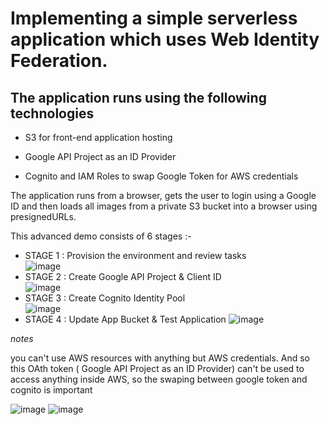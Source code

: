 # Implementing a simple serverless application which uses Web Identity Federation.  

## The application runs using the following technologies

- S3 for front-end application hosting

- Google API Project as an ID Provider

- Cognito and IAM Roles to swap Google Token for AWS credentials

The application runs from a browser, gets the user to login using a Google ID and then loads all images from a private S3 bucket into a browser using presignedURLs.  

This advanced demo consists of 6 stages :-  

- STAGE 1 : Provision the environment and review tasks    
![image](https://user-images.githubusercontent.com/73319030/235738466-1447b8fa-96dc-4b82-b4f1-b9d9651af324.png)
- STAGE 2 : Create Google API Project & Client ID  
![image](https://user-images.githubusercontent.com/73319030/235866001-ae0c0145-65f2-4459-8c64-98e8f0736197.png)
- STAGE 3 : Create Cognito Identity Pool  
![image](https://user-images.githubusercontent.com/73319030/235763332-5831a3e8-2a3d-4084-8800-0dd2377b6e40.png)
- STAGE 4 : Update App Bucket & Test Application
![image](https://user-images.githubusercontent.com/73319030/235770753-94814403-d560-4291-9d39-d41a22683dfa.png)

_notes_

you can't use AWS resources with anything but AWS credentials. And so this OAth token ( Google API Project as an ID Provider) can't be used to access anything inside AWS, so the swaping between google token and cognito is  important

![image](https://user-images.githubusercontent.com/73319030/235865002-ea8b1c28-e177-4384-8627-5c853b6d1e6a.png)
![image](https://user-images.githubusercontent.com/73319030/235865031-710e0f6d-bdcd-4f77-a7c6-b00f834eaaa7.png)
